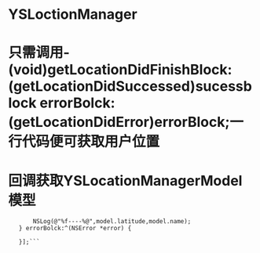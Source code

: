 # YSLoctionManager
# 只需调用- (void)getLocationDidFinishBlock:(getLocationDidSuccessed)sucessblock errorBolck:(getLocationDidError)errorBlock;一行代码便可获取用户位置

# 回调获取YSLocationManagerModel模型

 ```objecttive-c  [[YSLocationManager sharedManager] getLocationDidFinishBlock:^(YSLocationManagerModel *model) {
        NSLog(@"%f----%@",model.latitude,model.name);
    } errorBolck:^(NSError *error) {
        
    }];```
